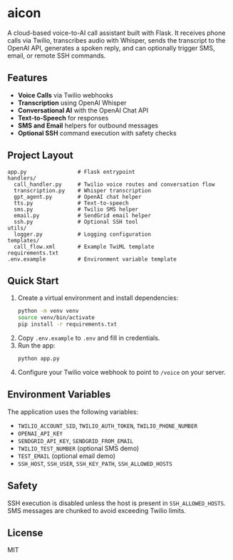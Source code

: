 # aicon

A cloud-based voice-to-AI call assistant built with Flask. It receives phone calls via Twilio, transcribes audio with Whisper, sends the transcript to the OpenAI API, generates a spoken reply, and can optionally trigger SMS, email, or remote SSH commands.

## Features
- **Voice Calls** via Twilio webhooks
- **Transcription** using OpenAI Whisper
- **Conversational AI** with the OpenAI Chat API
- **Text‑to‑Speech** for responses
- **SMS and Email** helpers for outbound messages
- **Optional SSH** command execution with safety checks

## Project Layout
```
app.py                # Flask entrypoint
handlers/
  call_handler.py     # Twilio voice routes and conversation flow
  transcription.py    # Whisper transcription
  gpt_agent.py        # OpenAI chat helper
  tts.py              # Text-to-speech
  sms.py              # Twilio SMS helper
  email.py            # SendGrid email helper
  ssh.py              # Optional SSH tool
utils/
  logger.py           # Logging configuration
templates/
  call_flow.xml       # Example TwiML template
requirements.txt
.env.example          # Environment variable template
```

## Quick Start
1. Create a virtual environment and install dependencies:
   ```bash
   python -m venv venv
   source venv/bin/activate
   pip install -r requirements.txt
   ```
2. Copy `.env.example` to `.env` and fill in credentials.
3. Run the app:
   ```bash
   python app.py
   ```
4. Configure your Twilio voice webhook to point to `/voice` on your server.

## Environment Variables
The application uses the following variables:
- `TWILIO_ACCOUNT_SID`, `TWILIO_AUTH_TOKEN`, `TWILIO_PHONE_NUMBER`
- `OPENAI_API_KEY`
- `SENDGRID_API_KEY`, `SENDGRID_FROM_EMAIL`
- `TWILIO_TEST_NUMBER` (optional SMS demo)
- `TEST_EMAIL` (optional email demo)
- `SSH_HOST`, `SSH_USER`, `SSH_KEY_PATH`, `SSH_ALLOWED_HOSTS`

## Safety
SSH execution is disabled unless the host is present in `SSH_ALLOWED_HOSTS`. SMS messages are chunked to avoid exceeding Twilio limits.

## License
MIT
